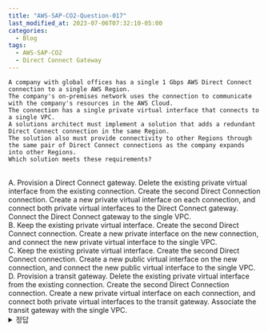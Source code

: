 ```yaml
---
title: "AWS-SAP-CO2-Question-017"
last_modified_at: 2023-07-06T07:32:10-05:00
categories:
  - Blog
tags:
  - AWS-SAP-CO2
  - Direct Connect Gateway
---
```


```
A company with global offices has a single 1 Gbps AWS Direct Connect connection to a single AWS Region.
The company's on-premises network uses the connection to communicate with the company's resources in the AWS Cloud.
The connection has a single private virtual interface that connects to a single VPC.
A solutions architect must implement a solution that adds a redundant Direct Connect connection in the same Region.
The solution also must provide connectivity to other Regions through the same pair of Direct Connect connections as the company expands into other Regions.
Which solution meets these requirements?
```
<br/>
A. Provision a Direct Connect gateway. Delete the existing private virtual interface from the existing connection.  
   Create the second Direct Connection connection. Create a new private virtual interface on each connection, and connect both private virtual interfaces to the Direct Connect gateway.  
   Connect the Direct Connect gateway to the single VPC.  
<br/>
B. Keep the existing private virtual interface. Create the second Direct Connect connection. Create a new private interface on the new connection, and connect the new private virtual interface to the single VPC.  
<br/>
C. Keep the existing private virtual interface. Create the second Direct Connect connection. Create a new public virtual interface on the new connection, and connect the new public virtual interface to the single VPC.  
<br/>
D. Provision a transit gateway. Delete the existing private virtual interface from the existing connection. Create the second Direct Connection connection.  
  Create a new private virtual interface on each connection, and connect both private virtual interfaces to the transit gateway.  
  Associate the transit gateway with the single VPC.  
<br/>

<details>
  <summary>정답</summary>
  A
  <br/>
  두 개의 Direct Connect를 Direct Connection Gateway에 연결하고 VPC를 Direct Connection Gateway에 연결함. 
  private virtual interface는 (기존 것을 제거후) 새로 생성해서 Direct Connection Gateway에 연결함  
  이렇게 하면, 동일한 페어의 Direct Connect connection을 다른 리전까지 확장할 수 있음  
  Direct Connect Gateway를 사용하면 여러 개의 VPC와 on-premises 네트워크를 연결할 수 있음 (다른 계정, 다른 리전에서)  
  It also provides automatic failover and routing capabilities
  D는 Direct Connection Gateway 대신에 Transit Gateway를 사용했는데, 이 문제의 해결책이 되지 못함 
  Transit Gateway는 여러 개의 VPC와 on-premise간 연결에 사용함.  
  Transit Gateway는 Fail-over와 라우팅 기능을 제공하지 못함 (이 시나리오에서는 요구하고 있음)
</deatils>
